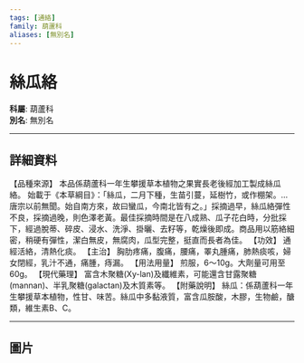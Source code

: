 ```yaml
---
tags: [通絡]
family: 葫蘆科
aliases: [無別名]
---
```


# 絲瓜絡

**科屬**: 葫蘆科  
**別名**: 無別名  

---

## 詳細資料
【品種來源】
本品係葫蘆科一年生攀援草本植物之果實長老後經加工製成絲瓜絡。 始載于《本草綱目》：「絲瓜，二月下種，生苗引蔓，延樹竹，或作棚架。…唐宗以前無聞。始自南方來，故曰蠻瓜，今南北皆有之。」採摘過早，絲瓜絡彈性不良，採摘過晚，則色澤老黃。最佳採摘時間是在八成熟、瓜子花白時，分批採下，經過脫蒂、碎皮、浸水、洗淨、掛曬、去籽等，乾燥後即成。商品用以筋絡細密，稍硬有彈性，潔白無皮，無腐肉，瓜型完整，挺直而長者為佳。
【功效】
通經活絡，清熱化痰。
【主治】
胸肋疼痛，腹痛，腰痛，睪丸腫痛，肺熱痰咳，婦女閉經，乳汁不通，痛腫，痔漏。
【用法用量】
煎服，6～10g。大劑量可用至60g。
【現代藥理】
富含木聚糖(Xy-lan)及纖維素，可能還含甘露聚糖(mannan)、半乳聚糖(galactan)及木質素等。
【附藥說明】
絲瓜：係葫蘆科一年生攀援草本植物，性甘、味苦。絲瓜中多黏液質，富含瓜胺酸，木膠，生物鹼，醣類，維生素B、C。

---

## 圖片
